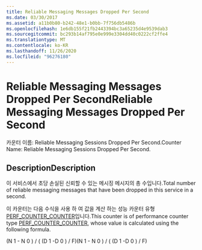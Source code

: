 ```yaml
---
title: Reliable Messaging Messages Dropped Per Second
ms.date: 03/30/2017
ms.assetid: a11b0b80-b242-48e1-b0bb-7f756db5486b
ms.openlocfilehash: 1e6db155f21fb2443394bc3a65235d4e9539dab3
ms.sourcegitcommit: bc293b14af795e0e999e3304dd40c0222cf2ffe4
ms.translationtype: MT
ms.contentlocale: ko-KR
ms.lasthandoff: 11/26/2020
ms.locfileid: "96276180"
---
```

# <a name="reliable-messaging-messages-dropped-per-second"></a><span data-ttu-id="a659c-102">Reliable Messaging Messages Dropped Per Second</span><span class="sxs-lookup"><span data-stu-id="a659c-102">Reliable Messaging Messages Dropped Per Second</span></span>

<span data-ttu-id="a659c-103">카운터 이름: Reliable Messaging Sessions Dropped Per Second.</span><span class="sxs-lookup"><span data-stu-id="a659c-103">Counter Name: Reliable Messaging Sessions Dropped Per Second.</span></span>  
  
## <a name="description"></a><span data-ttu-id="a659c-104">Description</span><span class="sxs-lookup"><span data-stu-id="a659c-104">Description</span></span>  

 <span data-ttu-id="a659c-105">이 서비스에서 초당 손실된 신뢰할 수 있는 메시징 메시지의 총 수입니다.</span><span class="sxs-lookup"><span data-stu-id="a659c-105">Total number of reliable messaging messages that have been dropped in this service in a second.</span></span>  
  
 <span data-ttu-id="a659c-106">이 카운터는 다음 수식을 사용 하 여 값을 계산 하는 성능 카운터 유형 [PERF_COUNTER_COUNTER](/previous-versions/windows/it-pro/windows-server-2003/cc740048(v=ws.10))입니다.</span><span class="sxs-lookup"><span data-stu-id="a659c-106">This counter is of performance counter type [PERF_COUNTER_COUNTER](/previous-versions/windows/it-pro/windows-server-2003/cc740048(v=ws.10)), whose value is calculated using the following formula.</span></span>  
  
 <span data-ttu-id="a659c-107">(N 1 - N 0 ) / ( (D 1 -D 0 ) / F)</span><span class="sxs-lookup"><span data-stu-id="a659c-107">(N 1 - N 0 ) / ( (D 1 -D 0 ) / F)</span></span>
